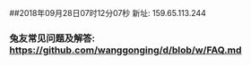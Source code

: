 ##2018年09月28日07时12分07秒 新址: 159.65.113.244
### 兔友常见问题及解答: https://github.com/wanggonging/d/blob/w/FAQ.md
